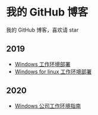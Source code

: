 # 我的 GitHub 博客
我的 GitHub 博客，喜欢请 star

## 2019
- [Windows 工作环境部署](2019/windows-work-environment.md)
- [Windows for linux 工作环境部署](2019/wsl-work-environment.md)

## 2020
- [Windows 公司工作环境指南](2020/windows-job-guide.md)
